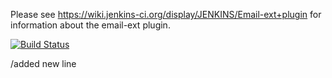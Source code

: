 Please see https://wiki.jenkins-ci.org/display/JENKINS/Email-ext+plugin for information about the email-ext plugin.

[![Build Status](https://ci.jenkins.io/job/Plugins/job/email-ext-plugin/job/master/badge/icon)](https://ci.jenkins.io/job/Plugins/job/email-ext-plugin/job/master/)


/added new line
